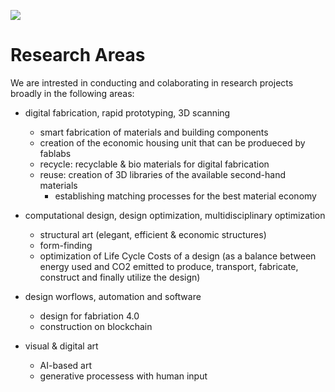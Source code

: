 
![](./assets/graphics-master-areas.png)
# Research Areas


We are intrested in conducting and colaborating in research projects broadly in the following areas:

- digital fabrication, rapid prototyping, 3D scanning
	- smart fabrication of materials and building components
	- creation of the economic housing unit that can be produeced by fablabs
	- recycle: recyclable & bio materials for digital fabrication
	- reuse: creation of 3D libraries of the available second-hand materials
      - establishing matching processes for the best material economy
 

- computational design, design optimization, multidisciplinary optimization
  	- structural art (elegant, efficient & economic structures)
	- form-finding
	- optimization of Life Cycle Costs of a design (as a balance between energy used and CO2 emitted to produce, transport, fabricate, construct and finally utilize the design)

- design worflows, automation and software
	- design for fabriation 4.0
	- construction on blockchain

- visual & digital art
	- AI-based art
	- generative processess with human input
	





